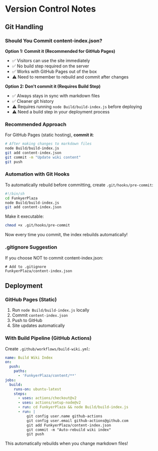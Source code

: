 # Version Control Notes

## Git Handling

### Should You Commit content-index.json?

**Option 1: Commit it (Recommended for GitHub Pages)**
- ✅ Visitors can use the site immediately
- ✅ No build step required on the server
- ✅ Works with GitHub Pages out of the box
- ⚠️ Need to remember to rebuild and commit after changes

**Option 2: Don't commit it (Requires Build Step)**
- ✅ Always stays in sync with markdown files
- ✅ Cleaner git history
- ⚠️ Requires running `node Build/build-index.js` before deploying
- ⚠️ Need a build step in your deployment process

### Recommended Approach

For GitHub Pages (static hosting), **commit it**:

```bash
# After making changes to markdown files
node Build/build-index.js
git add content-index.json
git commit -m "Update wiki content"
git push
```

### Automation with Git Hooks

To automatically rebuild before committing, create `.git/hooks/pre-commit`:

```bash
#!/bin/sh
cd FunkyerPlaza
node Build/build-index.js
git add content-index.json
```

Make it executable:
```bash
chmod +x .git/hooks/pre-commit
```

Now every time you commit, the index rebuilds automatically!

### .gitignore Suggestion

If you choose NOT to commit content-index.json:

```
# Add to .gitignore
FunkyerPlaza/content-index.json
```

## Deployment

### GitHub Pages (Static)
1. Run `node Build/build-index.js` locally
2. Commit `content-index.json`
3. Push to GitHub
4. Site updates automatically

### With Build Pipeline (GitHub Actions)
Create `.github/workflows/build-wiki.yml`:

```yaml
name: Build Wiki Index
on:
  push:
    paths:
      - 'FunkyerPlaza/content/**'
jobs:
  build:
    runs-on: ubuntu-latest
    steps:
      - uses: actions/checkout@v2
      - uses: actions/setup-node@v2
      - run: cd FunkyerPlaza && node Build/build-index.js
      - run: |
          git config user.name github-actions
          git config user.email github-actions@github.com
          git add FunkyerPlaza/content-index.json
          git commit -m "Auto-rebuild wiki index"
          git push
```

This automatically rebuilds when you change markdown files!

